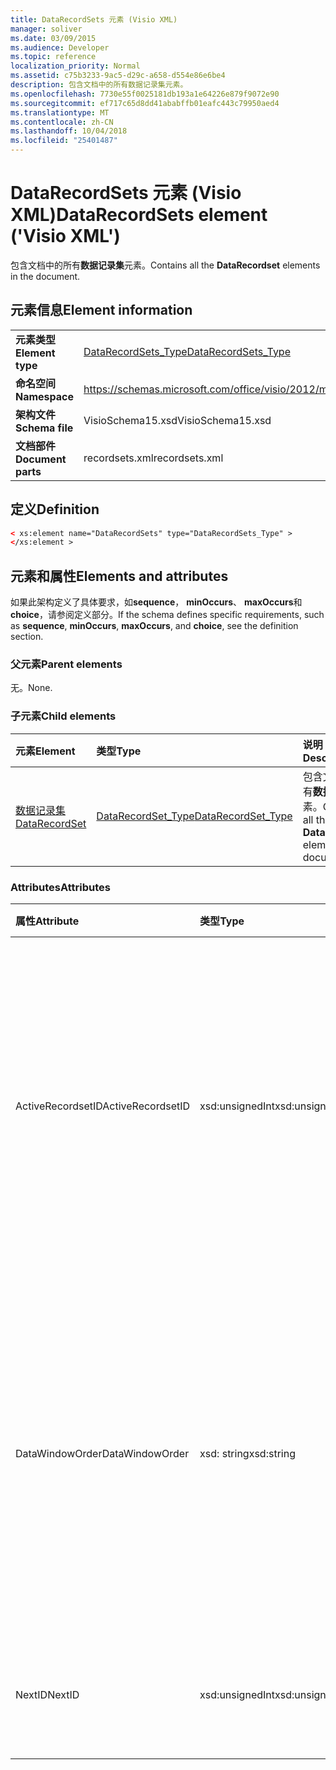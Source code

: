 ```yaml
---
title: DataRecordSets 元素 (Visio XML)
manager: soliver
ms.date: 03/09/2015
ms.audience: Developer
ms.topic: reference
localization_priority: Normal
ms.assetid: c75b3233-9ac5-d29c-a658-d554e86e6be4
description: 包含文档中的所有数据记录集元素。
ms.openlocfilehash: 7730e55f0025181db193a1e64226e879f9072e90
ms.sourcegitcommit: ef717c65d8dd41ababffb01eafc443c79950aed4
ms.translationtype: MT
ms.contentlocale: zh-CN
ms.lasthandoff: 10/04/2018
ms.locfileid: "25401487"
---
```

# <a name="datarecordsets-element-visio-xml"></a><span data-ttu-id="bc556-103">DataRecordSets 元素 (Visio XML)</span><span class="sxs-lookup"><span data-stu-id="bc556-103">DataRecordSets element ('Visio XML')</span></span>

<span data-ttu-id="bc556-104">包含文档中的所有**数据记录集**元素。</span><span class="sxs-lookup"><span data-stu-id="bc556-104">Contains all the **DataRecordset** elements in the document.</span></span> 
  
## <a name="element-information"></a><span data-ttu-id="bc556-105">元素信息</span><span class="sxs-lookup"><span data-stu-id="bc556-105">Element information</span></span>

|||
|:-----|:-----|
|<span data-ttu-id="bc556-106">**元素类型**</span><span class="sxs-lookup"><span data-stu-id="bc556-106">**Element type**</span></span> <br/> |[<span data-ttu-id="bc556-107">DataRecordSets_Type</span><span class="sxs-lookup"><span data-stu-id="bc556-107">DataRecordSets_Type</span></span>](datarecordsets_type-complextypevisio-xml.md) <br/> |
|<span data-ttu-id="bc556-108">**命名空间**</span><span class="sxs-lookup"><span data-stu-id="bc556-108">**Namespace**</span></span> <br/> |https://schemas.microsoft.com/office/visio/2012/main  <br/> |
|<span data-ttu-id="bc556-109">**架构文件**</span><span class="sxs-lookup"><span data-stu-id="bc556-109">**Schema file**</span></span> <br/> |<span data-ttu-id="bc556-110">VisioSchema15.xsd</span><span class="sxs-lookup"><span data-stu-id="bc556-110">VisioSchema15.xsd</span></span>  <br/> |
|<span data-ttu-id="bc556-111">**文档部件**</span><span class="sxs-lookup"><span data-stu-id="bc556-111">**Document parts**</span></span> <br/> |<span data-ttu-id="bc556-112">recordsets.xml</span><span class="sxs-lookup"><span data-stu-id="bc556-112">recordsets.xml</span></span>  <br/> |
   
## <a name="definition"></a><span data-ttu-id="bc556-113">定义</span><span class="sxs-lookup"><span data-stu-id="bc556-113">Definition</span></span>

```XML
< xs:element name="DataRecordSets" type="DataRecordSets_Type" >
</xs:element >
```

## <a name="elements-and-attributes"></a><span data-ttu-id="bc556-114">元素和属性</span><span class="sxs-lookup"><span data-stu-id="bc556-114">Elements and attributes</span></span>

<span data-ttu-id="bc556-115">如果此架构定义了具体要求，如**sequence**， **minOccurs**、 **maxOccurs**和**choice**，请参阅定义部分。</span><span class="sxs-lookup"><span data-stu-id="bc556-115">If the schema defines specific requirements, such as **sequence**, **minOccurs**, **maxOccurs**, and **choice**, see the definition section.</span></span> 
  
### <a name="parent-elements"></a><span data-ttu-id="bc556-116">父元素</span><span class="sxs-lookup"><span data-stu-id="bc556-116">Parent elements</span></span>

<span data-ttu-id="bc556-117">无。</span><span class="sxs-lookup"><span data-stu-id="bc556-117">None.</span></span>
  
### <a name="child-elements"></a><span data-ttu-id="bc556-118">子元素</span><span class="sxs-lookup"><span data-stu-id="bc556-118">Child elements</span></span>

|<span data-ttu-id="bc556-119">**元素**</span><span class="sxs-lookup"><span data-stu-id="bc556-119">**Element**</span></span>|<span data-ttu-id="bc556-120">**类型**</span><span class="sxs-lookup"><span data-stu-id="bc556-120">**Type**</span></span>|<span data-ttu-id="bc556-121">**说明**</span><span class="sxs-lookup"><span data-stu-id="bc556-121">**Description**</span></span>|
|:-----|:-----|:-----|
|[<span data-ttu-id="bc556-122">数据记录集</span><span class="sxs-lookup"><span data-stu-id="bc556-122">DataRecordSet</span></span>](datarecordset-element-datarecordsets_type-complextypevisio-xml.md) <br/> |[<span data-ttu-id="bc556-123">DataRecordSet_Type</span><span class="sxs-lookup"><span data-stu-id="bc556-123">DataRecordSet_Type</span></span>](datarecordset_type-complextypevisio-xml.md) <br/> |<span data-ttu-id="bc556-124">包含文档中的所有**数据记录集**元素。</span><span class="sxs-lookup"><span data-stu-id="bc556-124">Contains all the **DataRecordset** elements in the document.</span></span>  <br/> |
   
### <a name="attributes"></a><span data-ttu-id="bc556-125">Attributes</span><span class="sxs-lookup"><span data-stu-id="bc556-125">Attributes</span></span>

|<span data-ttu-id="bc556-126">**属性**</span><span class="sxs-lookup"><span data-stu-id="bc556-126">**Attribute**</span></span>|<span data-ttu-id="bc556-127">**类型**</span><span class="sxs-lookup"><span data-stu-id="bc556-127">**Type**</span></span>|<span data-ttu-id="bc556-128">**必需**</span><span class="sxs-lookup"><span data-stu-id="bc556-128">**Required**</span></span>|<span data-ttu-id="bc556-129">**说明**</span><span class="sxs-lookup"><span data-stu-id="bc556-129">**Description**</span></span>|<span data-ttu-id="bc556-130">**可能的值**</span><span class="sxs-lookup"><span data-stu-id="bc556-130">**Possible values**</span></span>|
|:-----|:-----|:-----|:-----|:-----|
|<span data-ttu-id="bc556-131">ActiveRecordsetID</span><span class="sxs-lookup"><span data-stu-id="bc556-131">ActiveRecordsetID</span></span>  <br/> |<span data-ttu-id="bc556-132">xsd:unsignedInt</span><span class="sxs-lookup"><span data-stu-id="bc556-132">xsd:unsignedInt</span></span>  <br/> |<span data-ttu-id="bc556-133">可选</span><span class="sxs-lookup"><span data-stu-id="bc556-133">optional</span></span>  <br/> |<span data-ttu-id="bc556-134">打开**外部数据**窗口时该窗口将关闭，以便使其可以还原下次窗口中的活动数据记录集的 ID。</span><span class="sxs-lookup"><span data-stu-id="bc556-134">The ID of the active data recordset in the **External Data** window when the window closes, so that it can be restored the next time the window opens.</span></span>  <br/> |<span data-ttu-id="bc556-135">Xsd:unsignedInt 类型的值。</span><span class="sxs-lookup"><span data-stu-id="bc556-135">Values of the xsd:unsignedInt type.</span></span>  <br/> |
|<span data-ttu-id="bc556-136">DataWindowOrder</span><span class="sxs-lookup"><span data-stu-id="bc556-136">DataWindowOrder</span></span>  <br/> |<span data-ttu-id="bc556-137">xsd: string</span><span class="sxs-lookup"><span data-stu-id="bc556-137">xsd:string</span></span>  <br/> |<span data-ttu-id="bc556-138">可选</span><span class="sxs-lookup"><span data-stu-id="bc556-138">optional</span></span>  <br/> |<span data-ttu-id="bc556-139">在**外部数据**窗口的选项卡上显示的数据记录集的顺序。</span><span class="sxs-lookup"><span data-stu-id="bc556-139">The order of the data recordsets displayed on the tabs of the **External Data** window.</span></span> <span data-ttu-id="bc556-140">数据记录集 Id，并用分号分隔的一个已排序的列表。</span><span class="sxs-lookup"><span data-stu-id="bc556-140">An ordered list of data-recordset IDs, separated by semi-colons.</span></span>  <br/> |<span data-ttu-id="bc556-141">Xsd: string 类型的值。</span><span class="sxs-lookup"><span data-stu-id="bc556-141">Values of the xsd:string type.</span></span>  <br/> |
|<span data-ttu-id="bc556-142">NextID</span><span class="sxs-lookup"><span data-stu-id="bc556-142">NextID</span></span>  <br/> |<span data-ttu-id="bc556-143">xsd:unsignedInt</span><span class="sxs-lookup"><span data-stu-id="bc556-143">xsd:unsignedInt</span></span>  <br/> |<span data-ttu-id="bc556-144">必需</span><span class="sxs-lookup"><span data-stu-id="bc556-144">required</span></span>  <br/> |<span data-ttu-id="bc556-145">下一个可用 ID 为新的数据记录集的。</span><span class="sxs-lookup"><span data-stu-id="bc556-145">The next available ID for a new data recordset.</span></span>  <br/> |<span data-ttu-id="bc556-146">Xsd:unsignedInt 类型的值。</span><span class="sxs-lookup"><span data-stu-id="bc556-146">Values of the xsd:unsignedInt type.</span></span>  <br/> |
   

